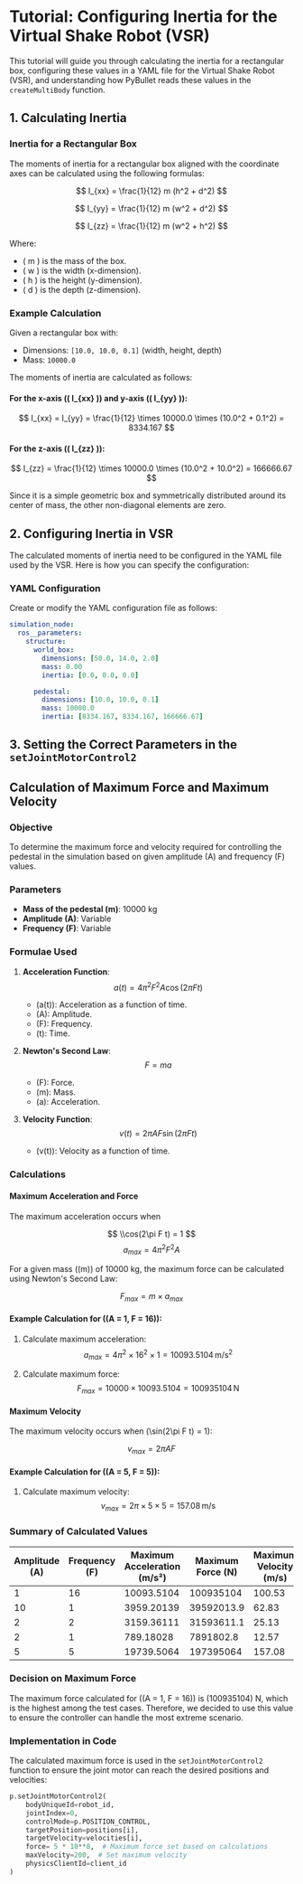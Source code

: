 # Tutorial: Configuring Inertia for the Virtual Shake Robot (VSR)

This tutorial will guide you through calculating the inertia for a rectangular box, configuring these values in a YAML file for the Virtual Shake Robot (VSR), and understanding how PyBullet reads these values in the `createMultiBody` function.

## 1. Calculating Inertia

### Inertia for a Rectangular Box

The moments of inertia for a rectangular box aligned with the coordinate axes can be calculated using the following formulas:

$$
I_{xx} = \frac{1}{12} m (h^2 + d^2)
$$

$$
I_{yy} = \frac{1}{12} m (w^2 + d^2)
$$

$$
I_{zz} = \frac{1}{12} m (w^2 + h^2)
$$

Where:
- \( m \) is the mass of the box.
- \( w \) is the width (x-dimension).
- \( h \) is the height (y-dimension).
- \( d \) is the depth (z-dimension).

### Example Calculation

Given a rectangular box with:
- Dimensions: `[10.0, 10.0, 0.1]` (width, height, depth)
- Mass: `10000.0`

The moments of inertia are calculated as follows:

#### For the x-axis (\( I_{xx} \)) and y-axis (\( I_{yy} \)):

$$
I_{xx} = I_{yy} = \frac{1}{12} \times 10000.0 \times (10.0^2 + 0.1^2) = 8334.167
$$

#### For the z-axis (\( I_{zz} \)):

$$
I_{zz} = \frac{1}{12} \times 10000.0 \times (10.0^2 + 10.0^2) = 166666.67
$$ 

Since it is a simple geometric box and symmetrically distributed around its center of mass, the other non-diagonal elements are zero.

## 2. Configuring Inertia in VSR

The calculated moments of inertia need to be configured in the YAML file used by the VSR. Here is how you can specify the configuration:

### YAML Configuration

Create or modify the YAML configuration file as follows:

```yaml
simulation_node:
  ros__parameters:
    structure:
      world_box:
        dimensions: [50.0, 14.0, 2.0]
        mass: 0.00
        inertia: [0.0, 0.0, 0.0]

      pedestal:
        dimensions: [10.0, 10.0, 0.1]
        mass: 10000.0
        inertia: [8334.167, 8334.167, 166666.67]
```

## 3. Setting the Correct Parameters in the `setJointMotorControl2`

## Calculation of Maximum Force and Maximum Velocity

### Objective
To determine the maximum force and velocity required for controlling the pedestal in the simulation based on given amplitude (A) and frequency (F) values.

### Parameters
- **Mass of the pedestal (m)**: 10000 kg
- **Amplitude (A)**: Variable
- **Frequency (F)**: Variable

### Formulae Used
1. **Acceleration Function**:
   $$
   a(t) = 4\pi^2 F^2 A \cos(2\pi F t)
   $$
   - \(a(t)\): Acceleration as a function of time.
   - \(A\): Amplitude.
   - \(F\): Frequency.
   - \(t\): Time.

2. **Newton's Second Law**:
   $$
   F = ma
   $$
   - \(F\): Force.
   - \(m\): Mass.
   - \(a\): Acceleration.

3. **Velocity Function**:
   $$
   v(t) = 2\pi AF \sin(2\pi F t)
   $$
   - \(v(t)\): Velocity as a function of time.

### Calculations

#### Maximum Acceleration and Force
The maximum acceleration occurs when 

$$ 
\\cos(2\pi F t) = 1
$$
$$
a_{max} = 4\pi^2 F^2 A
$$

For a given mass (\(m\)) of 10000 kg, the maximum force can be calculated using Newton's Second Law:

$$
F_{max} = m \times a_{max}
$$

#### Example Calculation for \((A = 1, F = 16)\):
1. Calculate maximum acceleration:
   $$
   a_{max} = 4\pi^2 \times 16^2 \times 1 = 10093.5104 \, \text{m/s}^2
   $$

2. Calculate maximum force:
   $$
   F_{max} = 10000 \times 10093.5104 = 100935104 \, \text{N}
   $$

#### Maximum Velocity
The maximum velocity occurs when \(\sin(2\pi F t) = 1\):

$$
v_{max} = 2\pi AF
$$

#### Example Calculation for \((A = 5, F = 5)\):
1. Calculate maximum velocity:
   $$
   v_{max} = 2\pi \times 5 \times 5 = 157.08 \, \text{m/s}
   $$

### Summary of Calculated Values

| Amplitude (A) | Frequency (F) | Maximum Acceleration (m/s²) | Maximum Force (N)  | Maximum Velocity (m/s) |
|---------------|----------------|------------------------------|---------------------|------------------------|
| 1             | 16             | 10093.5104                   | 100935104           | 100.53                 |
| 10            | 1              | 3959.20139                   | 39592013.9          | 62.83                  |
| 2             | 2              | 3159.36111                   | 31593611.1          | 25.13                  |
| 2             | 1              | 789.18028                    | 7891802.8           | 12.57                  |
| 5             | 5              | 19739.5064                   | 197395064           | 157.08                 |

### Decision on Maximum Force
The maximum force calculated for \((A = 1, F = 16)\) is \(100935104\) N, which is the highest among the test cases. Therefore, we decided to use this value to ensure the controller can handle the most extreme scenario.

### Implementation in Code
The calculated maximum force is used in the `setJointMotorControl2` function to ensure the joint motor can reach the desired positions and velocities:

```python
p.setJointMotorControl2(
    bodyUniqueId=robot_id,
    jointIndex=0,
    controlMode=p.POSITION_CONTROL,
    targetPosition=positions[i],
    targetVelocity=velocities[i],
    force= 5 * 10**8,  # Maximum force set based on calculations
    maxVelocity=200,  # Set maximum velocity
    physicsClientId=client_id
)
